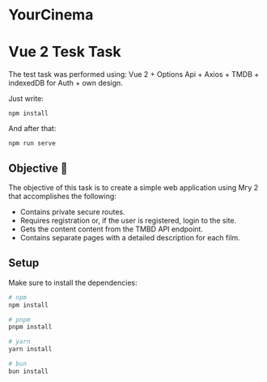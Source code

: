 # YourCinema

# Vue 2 Tesk Task
The test task was performed using: Vue 2 + Options Api + Axios + TMDB + indexedDB for Auth + own design.

Just write:
```
npm install
```
And after that:
```
npm run serve
```

## Objective 🎯
The objective of this task is to create a simple web application using Мгу 2 that accomplishes the following:

- Contains private secure routes.
- Requires registration or, if the user is registered, login to the site.
- Gets the content content from the TMBD API endpoint.
- Сontains separate pages with a detailed description for each film.

## Setup

Make sure to install the dependencies:

```bash
# npm
npm install

# pnpm
pnpm install

# yarn
yarn install

# bun
bun install
```
